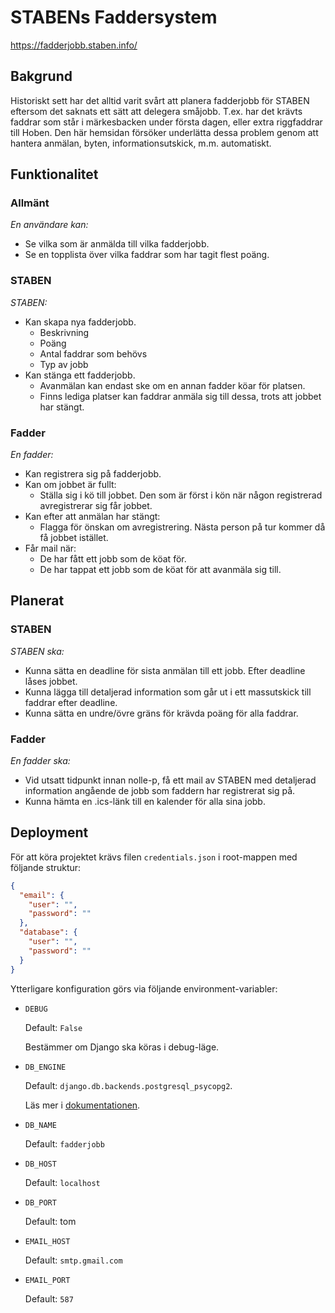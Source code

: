 # STABENs Faddersystem

https://fadderjobb.staben.info/

## Bakgrund

Historiskt sett har det alltid varit svårt att planera fadderjobb för STABEN
eftersom det saknats ett sätt att delegera småjobb. T.ex. har det krävts faddrar
som står i märkesbacken under första dagen, eller extra riggfaddrar till Hoben.
Den här hemsidan försöker underlätta dessa problem genom att hantera anmälan,
byten, informationsutskick, m.m. automatiskt.

## Funktionalitet

### Allmänt

_En användare kan:_

- Se vilka som är anmälda till vilka fadderjobb.
- Se en topplista över vilka faddrar som har tagit flest poäng.

### STABEN

_STABEN:_

- Kan skapa nya fadderjobb.
    - Beskrivning
    - Poäng
    - Antal faddrar som behövs
    - Typ av jobb
- Kan stänga ett fadderjobb.
    - Avanmälan kan endast ske om en annan fadder köar för platsen.
    - Finns lediga platser kan faddrar anmäla sig till dessa, trots att jobbet har stängt.

### Fadder

_En fadder:_

- Kan registrera sig på fadderjobb.
- Kan om jobbet är fullt:
    - Ställa sig i kö till jobbet. Den som är först i kön när någon registrerad avregistrerar sig får jobbet.
- Kan efter att anmälan har stängt:
    - Flagga för önskan om avregistrering. Nästa person på tur kommer då få jobbet istället.
- Får mail när:
    - De har fått ett jobb som de köat för.
    - De har tappat ett jobb som de köat för att avanmäla sig till.

## Planerat

### STABEN

_STABEN ska:_

- Kunna sätta en deadline för sista anmälan till ett jobb. Efter deadline låses jobbet.
- Kunna lägga till detaljerad information som går ut i ett massutskick till faddrar efter deadline.
- Kunna sätta en undre/övre gräns för krävda poäng för alla faddrar.

### Fadder

_En fadder ska:_

- Vid utsatt tidpunkt innan nolle-p, få ett mail av STABEN med detaljerad
information angående de jobb som faddern har registrerat sig på.
- Kunna hämta en .ics-länk till en kalender för alla sina jobb.

## Deployment

För att köra projektet krävs filen `credentials.json` i root-mappen 
med följande struktur:

```json
{
  "email": {
    "user": "",
    "password": ""
  },
  "database": {
    "user": "",
    "password": ""
  }
}
```

Ytterligare konfiguration görs via följande environment-variabler:

* `DEBUG`

    Default: `False`
    
    Bestämmer om Django ska köras i debug-läge.
    
* `DB_ENGINE`

    Default: `django.db.backends.postgresql_psycopg2`.
    
    Läs mer i
    [dokumentationen](https://docs.djangoproject.com/en/2.1/ref/databases/).

* `DB_NAME`

    Default: `fadderjobb`

* `DB_HOST`

    Default: `localhost`

* `DB_PORT`

    Default: tom

* `EMAIL_HOST`

    Default: `smtp.gmail.com`
    
* `EMAIL_PORT`

    Default: `587`
